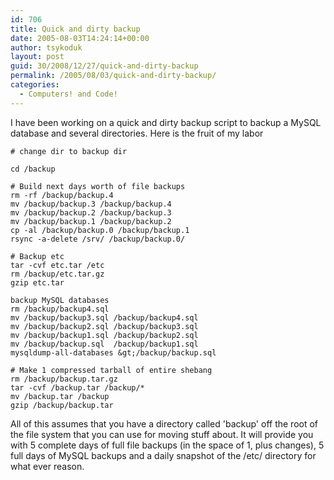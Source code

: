 ```yaml
---
id: 706
title: Quick and dirty backup
date: 2005-08-03T14:24:14+00:00
author: tsykoduk
layout: post
guid: 30/2008/12/27/quick-and-dirty-backup
permalink: /2005/08/03/quick-and-dirty-backup/
categories:
  - Computers! and Code!
---
```

I have been working on a quick and dirty backup script to backup a MySQL database and several directories. Here is the fruit of my labor

	# change dir to backup dir
	
	cd /backup
	
	# Build next days worth of file backups
	rm -rf /backup/backup.4
	mv /backup/backup.3 /backup/backup.4
	mv /backup/backup.2 /backup/backup.3
	mv /backup/backup.1 /backup/backup.2
	cp -al /backup/backup.0 /backup/backup.1
	rsync -a-delete /srv/ /backup/backup.0/
	
	# Backup etc
	tar -cvf etc.tar /etc
	rm /backup/etc.tar.gz
	gzip etc.tar
	
	backup MySQL databases
	rm /backup/backup4.sql
	mv /backup/backup3.sql /backup/backup4.sql
	mv /backup/backup2.sql /backup/backup3.sql
	mv /backup/backup1.sql /backup/backup2.sql
	mv /backup/backup.sql  /backup/backup1.sql
	mysqldump-all-databases &gt;/backup/backup.sql
	
	# Make 1 compressed tarball of entire shebang
	rm /backup/backup.tar.gz
	tar -cvf /backup.tar /backup/*
	mv /backup.tar /backup
	gzip /backup/backup.tar

All of this assumes that you have a directory called 'backup' off the root of the file system that you can use for moving stuff about. It will provide you with 5 complete days of full file backups (in the space of 1, plus changes), 5 full days of MySQL backups and a daily snapshot of the /etc/ directory for what ever reason.